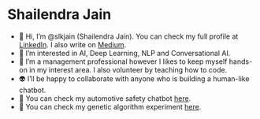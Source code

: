 # Shailendra Jain

- 👋 Hi, I’m @slkjain (Shailendra Jain). You can check my full profile at [LinkedIn](https://www.linkedin.com/in/slkjain/). I also write on [Medium](https://medium.com/@slkjain).
- 👀 I’m interested in AI, Deep Learning, NLP and Conversational AI.
- 🌱 I’m a management professional however I likes to keep myself hands-on in my interest area. I also volunteer by teaching how to code.
- :alien: I’ll be happy to collaborate with anyone who is building a human-like chatbot.
- :blue_car: You can check my automotive safety chatbot [here](https://slkjain.github.io/autobot/).
- :herb: You can check my genetic algorithm experiment [here](https://slkjain.github.io/vkas).

<!---
- 👋 Hi, I’m @slkjain
- 👀 I’m interested in ...
- 🌱 I’m currently learning ...
- 💞️ I’m looking to collaborate on ...
- 📫 How to reach me ...
slkjain/slkjain is a ✨ special ✨ repository because its `README.md` (this file) appears on your GitHub profile.
You can click the Preview link to take a look at your changes.

Management professional with experience in Artificial Intelligence, Deep Learning, Natural Language Processing, Analytics-led Business Transformation, Sales and Marketing Consulting, Customer Experience Management, Parts and Services, Warranty Process Consulting, Concept-to-Market Product Planning and Development, Client Engagement and Project Management.

## Skills
Business and Technology Consulting in Automotive and Manufacturing

AI, Analytics, Deep Learning, NLP, Conversational AI

TensorFlow, Python, HuggingFace, RASA, Azure

.NET, C#, C++, C

## Certifications
TensorFlow from Google

Natural Language Processing from DeepLearning.AI

Machine Learning from Stanford Online

Design with 8 bit Microcontrollers from CEDT

Goethe-Zertifikat A1: Start Deutsch 1 from Goethe-Institut

## Volunteer Experience
Member of the teaching team for Code In Place, Stanford
--->
